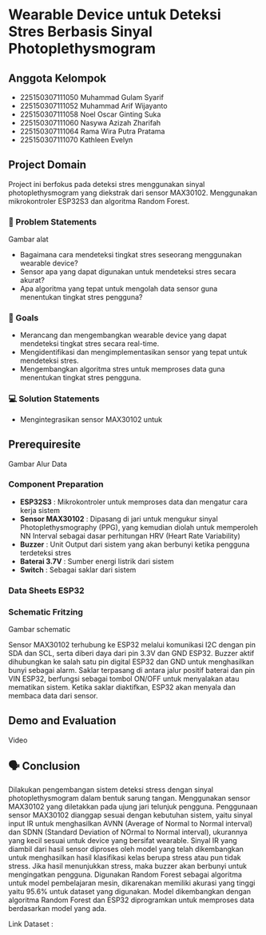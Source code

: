 # Wearable Device untuk Deteksi Stres Berbasis Sinyal Photoplethysmogram 

## Anggota Kelompok 
- 225150307111050      Muhammad Gulam Syarif 
- 225150307111052      Muhammad Arif Wijayanto 
- 225150307111058      Noel Oscar Ginting Suka
- 225150307111060      Nasywa Azizah Zharifah 
- 225150307111064      Rama Wira Putra Pratama
- 225150307111070      Kathleen Evelyn 

## Project Domain 

Project ini berfokus pada deteksi stres menggunakan sinyal photoplethysmogram yang diekstrak dari sensor MAX30102. Menggunakan mikrokontroler ESP32S3 dan algoritma Random Forest.

### 📌 Problem Statements 
Gambar alat 

- Bagaimana cara mendeteksi tingkat stres seseorang menggunakan wearable device?
- Sensor apa yang dapat digunakan untuk mendeteksi stres secara akurat?
- Apa algoritma yang tepat untuk mengolah data sensor guna menentukan tingkat stres pengguna?

### 🎯 Goals 

- Merancang dan mengembangkan wearable device yang dapat mendeteksi tingkat stres secara real-time.
- Mengidentifikasi dan mengimplementasikan sensor yang tepat untuk mendeteksi stres.
- Mengembangkan algoritma stres untuk memproses data guna menentukan tingkat stres pengguna.

### 💻 Solution Statements 

- Mengintegrasikan sensor MAX30102 untuk

## Prerequiresite
Gambar Alur Data 

### Component Preparation 
- **ESP32S3**          : Mikrokontroler untuk memproses data dan mengatur cara kerja sistem 
- **Sensor MAX30102**  : Dipasang di jari untuk mengukur sinyal Photoplethysmography (PPG), yang kemudian diolah untuk memperoleh NN Interval sebagai dasar perhitungan HRV (Heart Rate Variability)
- **Buzzer**           : Unit Output dari sistem yang akan berbunyi ketika pengguna terdeteksi stres 
- **Baterai 3.7V**     : Sumber energi listrik dari sistem
- **Switch**           : Sebagai saklar dari sistem 

### Data Sheets ESP32

### Schematic Fritzing 
Gambar schematic 

Sensor MAX30102 terhubung ke ESP32 melalui komunikasi I2C dengan pin SDA dan SCL, serta diberi daya dari pin 3.3V dan GND ESP32. Buzzer aktif dihubungkan ke salah satu pin digital ESP32 dan GND untuk menghasilkan bunyi sebagai alarm. Saklar terpasang di antara jalur positif baterai dan pin VIN ESP32, berfungsi sebagai tombol ON/OFF untuk menyalakan atau mematikan sistem. Ketika saklar diaktifkan, ESP32 akan menyala dan membaca data dari sensor. 
## Demo and Evaluation 
Video 

## 🗣️ Conclusion 
Dilakukan pengembangan sistem deteksi stress dengan sinyal photoplethysmogram dalam bentuk sarung tangan. Menggunakan sensor MAX30102 yang diletakkan pada ujung jari telunjuk pengguna. Penggunaan sensor MAX30102 dianggap sesuai dengan kebutuhan sistem, yaitu sinyal input IR untuk menghasilkan AVNN (Average of Normal to Normal interval) dan SDNN (Standard Deviation of NOrmal to Normal interval), ukurannya yang kecil sesuai untuk device yang bersifat wearable. Sinyal IR yang diambil dari hasil sensor diproses oleh model yang telah dikembangkan untuk menghasilkan hasil klasifikasi kelas berupa stress atau pun tidak stress. Jika hasil menunjukkan stress, maka buzzer akan berbunyi untuk mengingatkan pengguna. Digunakan Random Forest sebagai algoritma untuk model pembelajaran mesin, dikarenakan memiliki akurasi yang tinggi yaitu 95.6%  untuk dataset yang digunakan. Model dikembangkan dengan algoritma Random Forest dan ESP32 diprogramkan untuk memproses data berdasarkan model yang ada.




Link Dataset : 

